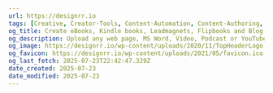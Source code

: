 ```yaml
---
url: https://designrr.io
tags: [Creative, Creator-Tools, Content-Automation, Content-Authoring, Generative-AI, AI-Toolkit]
og_title: Create eBooks, Kindle books, Leadmagnets, Flipbooks and Blog posts from your content in 2 minutes
og_description: Upload any web page, MS Word, Video, Podcast or YouTube and it will create a stunning ebook and convert it to pdf, epub, Kindle or Flipbook. Quick and Easy to use. Full Training, 24x7 Support and Facebook Group Included.
og_image: https://designrr.io/wp-content/uploads/2020/11/TopHeaderLogo.png
og_favicon: https://designrr.io/wp-content/uploads/2021/05/favicon.ico
og_last_fetch: 2025-07-23T22:42:47.329Z
date_created: 2025-07-23
date_modified: 2025-07-23
---
```

